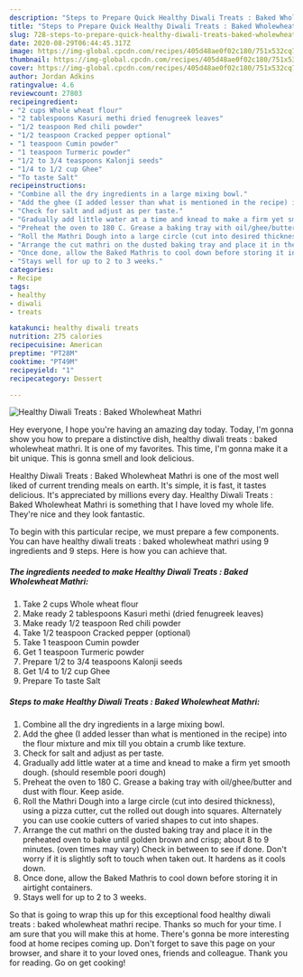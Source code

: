 ```yaml
---
description: "Steps to Prepare Quick Healthy Diwali Treats : Baked Wholewheat Mathri"
title: "Steps to Prepare Quick Healthy Diwali Treats : Baked Wholewheat Mathri"
slug: 728-steps-to-prepare-quick-healthy-diwali-treats-baked-wholewheat-mathri
date: 2020-08-29T06:44:45.317Z
image: https://img-global.cpcdn.com/recipes/405d48ae0f02c180/751x532cq70/healthy-diwali-treats-baked-wholewheat-mathri-recipe-main-photo.jpg
thumbnail: https://img-global.cpcdn.com/recipes/405d48ae0f02c180/751x532cq70/healthy-diwali-treats-baked-wholewheat-mathri-recipe-main-photo.jpg
cover: https://img-global.cpcdn.com/recipes/405d48ae0f02c180/751x532cq70/healthy-diwali-treats-baked-wholewheat-mathri-recipe-main-photo.jpg
author: Jordan Adkins
ratingvalue: 4.6
reviewcount: 27803
recipeingredient:
- "2 cups Whole wheat flour"
- "2 tablespoons Kasuri methi dried fenugreek leaves"
- "1/2 teaspoon Red chili powder"
- "1/2 teaspoon Cracked pepper optional"
- "1 teaspoon Cumin powder"
- "1 teaspoon Turmeric powder"
- "1/2 to 3/4 teaspoons Kalonji seeds"
- "1/4 to 1/2 cup Ghee"
- "To taste Salt"
recipeinstructions:
- "Combine all the dry ingredients in a large mixing bowl."
- "Add the ghee (I added lesser than what is mentioned in the recipe) into the flour mixture and mix till you obtain a crumb like texture."
- "Check for salt and adjust as per taste."
- "Gradually add little water at a time and knead to make a firm yet smooth dough. (should resemble poori dough)"
- "Preheat the oven to 180 C. Grease a baking tray with oil/ghee/butter and dust with flour. Keep aside."
- "Roll the Mathri Dough into a large circle (cut into desired thickness), using a pizza cutter, cut the rolled out dough into squares. Alternately you can use cookie cutters of varied shapes to cut into shapes."
- "Arrange the cut mathri on the dusted baking tray and place it in the preheated oven to bake until golden brown and crisp; about 8 to 9 minutes. (oven times may vary) Check in between to see if done. Don&#39;t worry if it is slightly soft to touch when taken out. It hardens as it cools down."
- "Once done, allow the Baked Mathris to cool down before storing it in airtight containers."
- "Stays well for up to 2 to 3 weeks."
categories:
- Recipe
tags:
- healthy
- diwali
- treats

katakunci: healthy diwali treats 
nutrition: 275 calories
recipecuisine: American
preptime: "PT28M"
cooktime: "PT49M"
recipeyield: "1"
recipecategory: Dessert

---
```



![Healthy Diwali Treats : Baked Wholewheat Mathri](https://img-global.cpcdn.com/recipes/405d48ae0f02c180/751x532cq70/healthy-diwali-treats-baked-wholewheat-mathri-recipe-main-photo.jpg)

Hey everyone, I hope you're having an amazing day today. Today, I'm gonna show you how to prepare a distinctive dish, healthy diwali treats : baked wholewheat mathri. It is one of my favorites. This time, I'm gonna make it a bit unique. This is gonna smell and look delicious.



Healthy Diwali Treats : Baked Wholewheat Mathri is one of the most well liked of current trending meals on earth. It's simple, it is fast, it tastes delicious. It's appreciated by millions every day. Healthy Diwali Treats : Baked Wholewheat Mathri is something that I have loved my whole life. They're nice and they look fantastic.


To begin with this particular recipe, we must prepare a few components. You can have healthy diwali treats : baked wholewheat mathri using 9 ingredients and 9 steps. Here is how you can achieve that.

<!--inarticleads1-->

##### The ingredients needed to make Healthy Diwali Treats : Baked Wholewheat Mathri:

1. Take 2 cups Whole wheat flour
1. Make ready 2 tablespoons Kasuri methi (dried fenugreek leaves)
1. Make ready 1/2 teaspoon Red chili powder
1. Take 1/2 teaspoon Cracked pepper (optional)
1. Take 1 teaspoon Cumin powder
1. Get 1 teaspoon Turmeric powder
1. Prepare 1/2 to 3/4 teaspoons Kalonji seeds
1. Get 1/4 to 1/2 cup Ghee
1. Prepare To taste Salt




<!--inarticleads2-->

##### Steps to make Healthy Diwali Treats : Baked Wholewheat Mathri:

1. Combine all the dry ingredients in a large mixing bowl.
1. Add the ghee (I added lesser than what is mentioned in the recipe) into the flour mixture and mix till you obtain a crumb like texture.
1. Check for salt and adjust as per taste.
1. Gradually add little water at a time and knead to make a firm yet smooth dough. (should resemble poori dough)
1. Preheat the oven to 180 C. Grease a baking tray with oil/ghee/butter and dust with flour. Keep aside.
1. Roll the Mathri Dough into a large circle (cut into desired thickness), using a pizza cutter, cut the rolled out dough into squares. Alternately you can use cookie cutters of varied shapes to cut into shapes.
1. Arrange the cut mathri on the dusted baking tray and place it in the preheated oven to bake until golden brown and crisp; about 8 to 9 minutes. (oven times may vary) Check in between to see if done. Don&#39;t worry if it is slightly soft to touch when taken out. It hardens as it cools down.
1. Once done, allow the Baked Mathris to cool down before storing it in airtight containers.
1. Stays well for up to 2 to 3 weeks.




So that is going to wrap this up for this exceptional food healthy diwali treats : baked wholewheat mathri recipe. Thanks so much for your time. I am sure that you will make this at home. There's gonna be more interesting food at home recipes coming up. Don't forget to save this page on your browser, and share it to your loved ones, friends and colleague. Thank you for reading. Go on get cooking!
